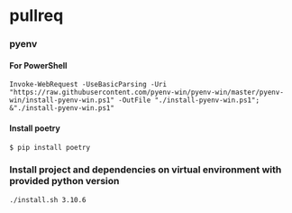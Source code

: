 # pullreq

### pyenv
#### For PowerShell
```shell
Invoke-WebRequest -UseBasicParsing -Uri "https://raw.githubusercontent.com/pyenv-win/pyenv-win/master/pyenv-win/install-pyenv-win.ps1" -OutFile "./install-pyenv-win.ps1"; &"./install-pyenv-win.ps1"
```
#### Install poetry

```shell
$ pip install poetry
```
### Install project and dependencies on virtual environment with provided python version

```shell
./install.sh 3.10.6
```


